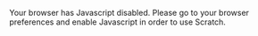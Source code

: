 Your browser has Javascript disabled. Please go to your browser preferences and enable Javascript in order to use Scratch.